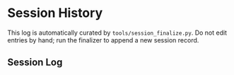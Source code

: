 # Session History

This log is automatically curated by `tools/session_finalize.py`. Do not edit entries by hand; run the finalizer to append a new session record.

## Session Log

<!-- Session entries are appended below this line -->
